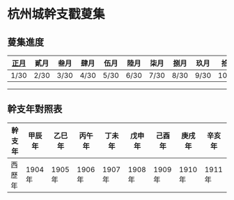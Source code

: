 # 杭州城幹支戳蓃集

## 蓃集進度

| [正月](01/index.md) | 貳月 | 叁月 | 肆月 | 伍月 | 陸月 | 柒月 | 捌月 | 玖月 | 拾月 | 冬月 | 臘月 | 閏月 |
| - | - | - | - | - | - | - | - | - | - | - | - | - |
| 1/30 | 2/30 | 3/30 | 4/30 | 5/30 | 6/30 | 7/30 | 8/30 | 9/30 | 10/30 | 11/30 | 12/30 | 13/30 |

***

## 幹支年對照表

| 幹支年 | 甲辰年 | 乙巳年 | 丙午年 | 丁未年 | 戊申年 | 己酉年 | 庚戌年 | 辛亥年 |
| - | - | - | - | - | - | - | - | - |
| 西歷年 | 1904年 | 1905年 | 1906年 | 1907年 | 1908年 | 1909年 | 1910年 | 1911年 |
